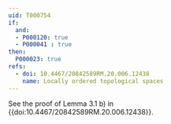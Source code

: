 ```yaml
---
uid: T000754
if:
  and:
  - P000120: true
  - P000041 : true
then:
  P000023: true
refs:
  - doi: 10.4467/20842589RM.20.006.12438
    name: Locally ordered topological spaces
---
```


See the proof of Lemma 3.1 b) in {{doi:10.4467/20842589RM.20.006.12438}}.
